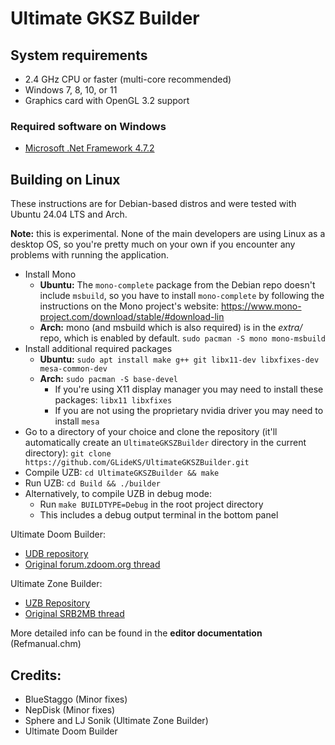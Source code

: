 # Ultimate GKSZ Builder

## System requirements
- 2.4 GHz CPU or faster (multi-core recommended)
- Windows 7, 8, 10, or 11
- Graphics card with OpenGL 3.2 support

### Required software on Windows
- [Microsoft .Net Framework 4.7.2](https://dotnet.microsoft.com/download/dotnet-framework/net472)

## Building on Linux
These instructions are for Debian-based distros and were tested with Ubuntu 24.04 LTS and Arch.

__Note:__ this is experimental. None of the main developers are using Linux as a desktop OS, so you're pretty much on your own if you encounter any problems with running the application.

- Install Mono
  - **Ubuntu:** The `mono-complete` package from the Debian repo doesn't include `msbuild`, so you have to install `mono-complete` by following the instructions on the Mono project's website: https://www.mono-project.com/download/stable/#download-lin
  - **Arch:** mono (and msbuild which is also required) is in the *extra/* repo, which is enabled by default. `sudo pacman -S mono mono-msbuild`
- Install additional required packages
  - **Ubuntu:** `sudo apt install make g++ git libx11-dev libxfixes-dev mesa-common-dev`
  - **Arch:** `sudo pacman -S base-devel`
    - If you're using X11 display manager you may need to install these packages: `libx11 libxfixes`
    - If you are not using the proprietary nvidia driver you may need to install `mesa`
- Go to a directory of your choice and clone the repository (it'll automatically create an `UltimateGKSZBuilder` directory in the current directory): `git clone https://github.com/GLideKS/UltimateGKSZBuilder.git`
- Compile UZB: `cd UltimateGKSZBuilder && make`
- Run UZB: `cd Build && ./builder`
- Alternatively, to compile UZB in debug mode:
  - Run `make BUILDTYPE=Debug` in the root project directory
  - This includes a debug output terminal in the bottom panel

Ultimate Doom Builder:
- [UDB repository](https://github.com/UltimateDoomBuilder/UltimateDoomBuilder)
- [Original forum.zdoom.org thread](https://forum.zdoom.org/viewtopic.php?f=232&t=66745)

Ultimate Zone Builder:
- [UZB Repository](https://git.do.srb2.org/STJr/UltimateZoneBuilder)
- [Original SRB2MB thread](https://mb.srb2.org/addons/ultimate-zone-builder.6126/)

More detailed info can be found in the **editor documentation** (Refmanual.chm)

## Credits:
- BlueStaggo (Minor fixes)
- NepDisk (Minor fixes)
- Sphere and LJ Sonik (Ultimate Zone Builder)
- Ultimate Doom Builder
